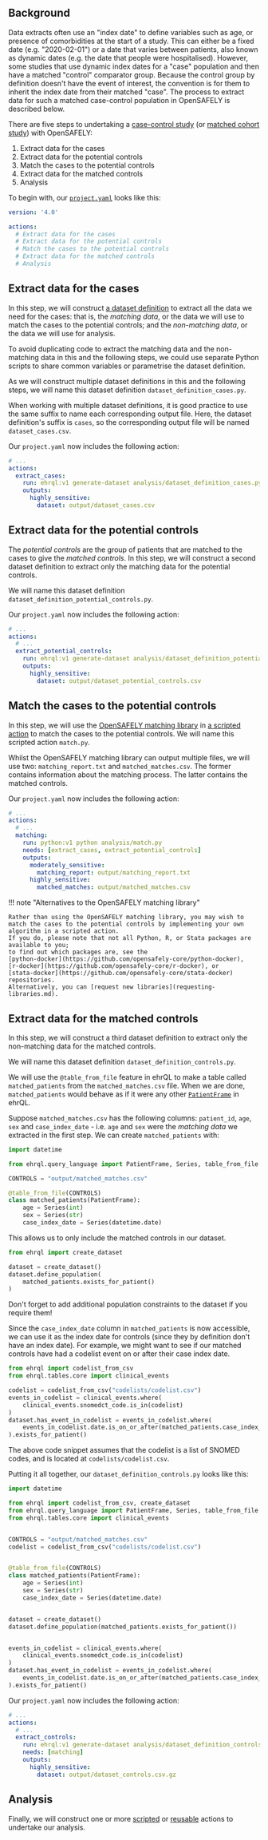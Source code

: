 ## Background

Data extracts often use an "index date" to define variables such as age, or presence of comorbidities at the start of a study.
This can either be a fixed date (e.g. "2020-02-01") or a date that varies between patients, also known as dynamic dates (e.g. the date that people were hospitalised).
However, some studies that use dynamic index dates for a "case" population and then have a matched "control" comparator group.
Because the control group by definition doesn't have the event of interest, the convention is for them to inherit the index date from their matched "case".
The process to extract data for such a matched case-control population in OpenSAFELY is described below.

There are five steps to undertaking a [case-control study](https://en.wikipedia.org/wiki/Case%E2%80%93control_study) (or [matched cohort study](https://en.wikipedia.org/wiki/Nested_case%E2%80%93control_study)) with OpenSAFELY:

1. Extract data for the cases
2. Extract data for the potential controls
3. Match the cases to the potential controls
4. Extract data for the matched controls
5. Analysis

To begin with, our [`project.yaml`](actions-pipelines.md) looks like this:

```yaml
version: '4.0'

actions:
  # Extract data for the cases
  # Extract data for the potential controls
  # Match the cases to the potential controls
  # Extract data for the matched controls
  # Analysis
```

## Extract data for the cases

In this step, we will construct [a dataset definition](../ehrql/tutorial/building-a-dataset/index.md) to extract all the data we need for the cases:
that is, the *matching data*, or the data we will use to match the cases to the potential controls;
and the *non-matching data*, or the data we will use for analysis.

To avoid duplicating code to extract the matching data and the non-matching data in this and the following steps,
we could use separate Python scripts to share common variables or parametrise the dataset definition.

As we will construct multiple dataset definitions in this and the following steps,
we will name this dataset definition `dataset_definition_cases.py`.

When working with multiple dataset definitions, it is good practice to use the same suffix to name each corresponding output file.
Here, the dataset definition's suffix is `cases`, so the corresponding output file will be named `dataset_cases.csv`.

Our `project.yaml` now includes the following action:

```yaml
# ...
actions:
  extract_cases:
    run: ehrql:v1 generate-dataset analysis/dataset_definition_cases.py --output output/dataset_cases.csv
    outputs:
      highly_sensitive:
        dataset: output/dataset_cases.csv
```

## Extract data for the potential controls

The *potential controls* are the group of patients that are matched to the cases to give the *matched controls*.
In this step, we will construct a second dataset definition to extract only the matching data for the potential controls.

We will name this dataset definition `dataset_definition_potential_controls.py`.


Our `project.yaml` now includes the following action:

```yaml
# ...
actions:
  # ...
  extract_potential_controls:
    run: ehrql:v1 generate-dataset analysis/dataset_definition_potential_controls.py --output output/dataset_potential_controls.csv
    outputs:
      highly_sensitive:
        dataset: output/dataset_potential_controls.csv
```

## Match the cases to the potential controls

In this step, we will use the [OpenSAFELY matching library](https://github.com/opensafely-core/matching#readme) in [a scripted action](actions-scripts.md) to match the cases to the potential controls.
We will name this scripted action `match.py`.

Whilst the OpenSAFELY matching library can output multiple files, we will use two: `matching_report.txt` and `matched_matches.csv`.
The former contains information about the matching process.
The latter contains the matched controls.

Our `project.yaml` now includes the following action:

```yaml
# ...
actions:
  # ...
  matching:
    run: python:v1 python analysis/match.py
    needs: [extract_cases, extract_potential_controls]
    outputs:
      moderately_sensitive:
        matching_report: output/matching_report.txt
      highly_sensitive:
        matched_matches: output/matched_matches.csv
```

!!! note "Alternatives to the OpenSAFELY matching library"

    Rather than using the OpenSAFELY matching library, you may wish to match the cases to the potential controls by implementing your own algorithm in a scripted action.
    If you do, please note that not all Python, R, or Stata packages are available to you;
    to find out which packages are, see the
    [python-docker](https://github.com/opensafely-core/python-docker),
    [r-docker](https://github.com/opensafely-core/r-docker), or
    [stata-docker](https://github.com/opensafely-core/stata-docker) repositories.
    Alternatively, you can [request new libraries](requesting-libraries.md).

## Extract data for the matched controls

In this step, we will construct a third dataset definition to extract only the non-matching data for the matched controls.

We will name this dataset definition `dataset_definition_controls.py`.

We will use the `@table_from_file` feature in ehrQL to make a table called `matched_patients` from the `matched_matches.csv` file.
When we are done, `matched_patients` would behave as if it were any other
[`PatientFrame`](../ehrql/reference/language.md#PatientFrame)
in ehrQL.

Suppose `matched_matches.csv` has the following columns: `patient_id`, `age`, `sex` and `case_index_date` -
i.e. `age` and `sex` were the *matching data* we extracted in the first step.
We can create `matched_patients` with:
```python
import datetime

from ehrql.query_language import PatientFrame, Series, table_from_file

CONTROLS = "output/matched_matches.csv"

@table_from_file(CONTROLS)
class matched_patients(PatientFrame):
    age = Series(int)
    sex = Series(str)
    case_index_date = Series(datetime.date)
```

This allows us to only include the matched controls in our dataset.
```python
from ehrql import create_dataset

dataset = create_dataset()
dataset.define_population(
    matched_patients.exists_for_patient()
)
```
Don't forget to add additional population constraints to the dataset if you require them!

Since the `case_index_date` column in `matched_patients` is now accessible,
we can use it as the index date for controls (since they by definition don't have an index date).
For example, we might want to see if our matched controls have had a codelist event on or after their case index date.
```python
from ehrql import codelist_from_csv
from ehrql.tables.core import clinical_events

codelist = codelist_from_csv("codelists/codelist.csv")
events_in_codelist = clinical_events.where(
    clinical_events.snomedct_code.is_in(codelist)
)
dataset.has_event_in_codelist = events_in_codelist.where(
    events_in_codelist.date.is_on_or_after(matched_patients.case_index_date)
).exists_for_patient()
```
The above code snippet assumes that the codelist is a list of SNOMED codes, and is located at `codelists/codelist.csv`.

Putting it all together, our `dataset_definition_controls.py` looks like this:
```python
import datetime

from ehrql import codelist_from_csv, create_dataset
from ehrql.query_language import PatientFrame, Series, table_from_file
from ehrql.tables.core import clinical_events


CONTROLS = "output/matched_matches.csv"
codelist = codelist_from_csv("codelists/codelist.csv")


@table_from_file(CONTROLS)
class matched_patients(PatientFrame):
    age = Series(int)
    sex = Series(str)
    case_index_date = Series(datetime.date)


dataset = create_dataset()
dataset.define_population(matched_patients.exists_for_patient())


events_in_codelist = clinical_events.where(
    clinical_events.snomedct_code.is_in(codelist)
)
dataset.has_event_in_codelist = events_in_codelist.where(
    events_in_codelist.date.is_on_or_after(matched_patients.case_index_date)
).exists_for_patient()
```

Our `project.yaml` now includes the following action:

```yaml
# ...
actions:
  # ...
  extract_controls:
    run: ehrql:v1 generate-dataset analysis/dataset_definition_controls.py --output output/dataset_controls.csv.gz
    needs: [matching]
    outputs:
      highly_sensitive:
        dataset: output/dataset_controls.csv.gz
```

## Analysis

Finally, we will construct one or more [scripted](actions-scripts.md) or [reusable](actions-reusable.md) actions to undertake our analysis.
